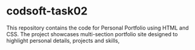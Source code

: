 # codsoft-task02
This repository contains the code for Personal Portfolio using HTML and CSS. The project showcases multi-section portfolio site designed to highlight personal details, projects and skills, 
